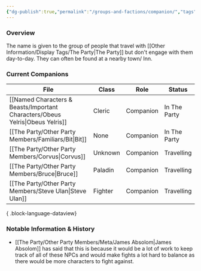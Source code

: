 ```yaml
---
{"dg-publish":true,"permalink":"/groups-and-factions/companion/","tags":["NPC","Groups"],"updated":"2025-01-14T21:14:00.604+00:00"}
---
```


### Overview
The name is given to the group of people that travel with [[Other Information/Display Tags/The Party\|The Party]] but don't engage with them day-to-day. They can often be found at a nearby town/ Inn.

### Current Companions
| File                                                                             | Class   | Role      | Status       |
| -------------------------------------------------------------------------------- | ------- | --------- | ------------ |
| [[Named Characters & Beasts/Important Characters/Obeus Yelris\|Obeus Yelris]] | Cleric  | Companion | In The Party |
| [[The Party/Other Party Members/Familiars/Bit\|Bit]]                          | None    | Companion | In The Party |
| [[The Party/Other Party Members/Corvus\|Corvus]]                              | Unknown | Companion | Travelling   |
| [[The Party/Other Party Members/Bruce\|Bruce]]                                | Paladin | Companion | Travelling   |
| [[The Party/Other Party Members/Steve Ulan\|Steve Ulan]]                      | Fighter | Companion | Travelling   |

{ .block-language-dataview}

### Notable Information & History 
- [[The Party/Other Party Members/Meta/James Absolom\|James Absolom]] has said that this is because it would be a lot of work to keep track of all of these NPCs and would make fights a lot hard to balance as there would be more characters to fight against. 
